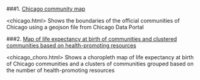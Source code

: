 ###1. [Chicago community map](https://drive.google.com/file/d/1LSIHJzml9GD9YIumUdRiHy7un8FzjV0F/view?usp=sharing "chicago.html")

<chicago.html>
Shows the boundaries of the official communities of Chicago using a geojson file from Chicago Data Portal

###2. [Map of life expectancy at birth of communities and clustered communities based on health-promoting resources](https://drive.google.com/file/d/16KcOULzSSb_xuNhL7Sg3TnJIL6fgQBAn/view?usp=sharing "chicago_choro.html")

<chicago_choro.html>
Shows a choropleth map of life expectancy at birth of Chicago communities and a clusters of communities grouped based on the number of health-promoting resources
